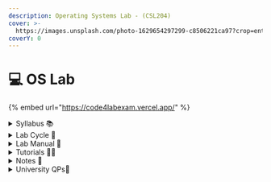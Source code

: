 ```yaml
---
description: Operating Systems Lab - (CSL204)
cover: >-
  https://images.unsplash.com/photo-1629654297299-c8506221ca97?crop=entropy&cs=srgb&fm=jpg&ixid=M3wxOTcwMjR8MHwxfHNlYXJjaHwxfHxsaW51eHxlbnwwfHx8fDE3MDY0MjE5OTR8MA&ixlib=rb-4.0.3&q=85
coverY: 0
---
```


# 💻 OS Lab

{% embed url="https://code4labexam.vercel.app/" %}

<details>

<summary>Syllabus 📚</summary>

[CSL204 ](https://drive.google.com/file/d/1x0Sle28_zrglkj2AfCVltxwrEMbynRU_/view?usp=drive_link)👈

</details>

<details>

<summary>Lab Cycle 🔁</summary>

[OS Lab Cycle ](https://drive.google.com/file/d/1vJaxMgXb7AVjqL7Jbn-1IZeYyMsOQhpP/view?usp=drive_link)👈

</details>

<details>

<summary>Lab Manual 📔</summary>

[OS Lab Manual](https://drive.google.com/file/d/1T_iWZa32N0BZlPOjyRFJyTyIPIlLt4Rf/view?usp=drive_link) 👈

</details>

<details>

<summary>Tutorials 🧑‍🏫</summary>

[OS Lab Useful Links](https://docs.google.com/document/d/1FrayiRHtHanFOUSALM440jdUsXfoHMHCQDOh7mogmEc/edit?usp=drivesdk) 👈

</details>

<details>

<summary>Notes 📒</summary>

[OS Lab notes](https://drive.google.com/drive/folders/1rOfYBnqzWLjpC808whovWSShSt1shqSK?usp=drive_link) 👈

</details>

<details>

<summary>University QPs📄</summary>

[OS Lab PYQs](https://drive.google.com/drive/folders/1VYrUHsLwefr_FdBMjeQMSQrZDKYZIdwt?usp=drive_link) 👈

</details>
